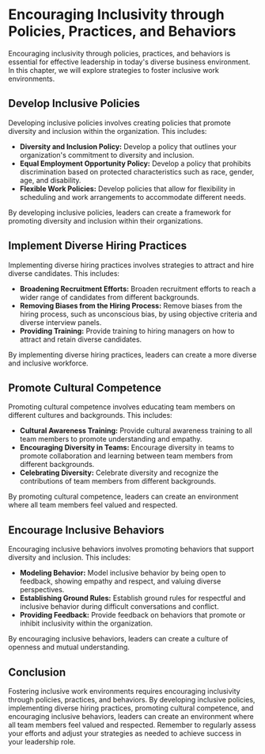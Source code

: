 Encouraging Inclusivity through Policies, Practices, and Behaviors
====================================================================================================================

Encouraging inclusivity through policies, practices, and behaviors is essential for effective leadership in today's diverse business environment. In this chapter, we will explore strategies to foster inclusive work environments.

Develop Inclusive Policies
--------------------------

Developing inclusive policies involves creating policies that promote diversity and inclusion within the organization. This includes:

* **Diversity and Inclusion Policy:** Develop a policy that outlines your organization's commitment to diversity and inclusion.
* **Equal Employment Opportunity Policy:** Develop a policy that prohibits discrimination based on protected characteristics such as race, gender, age, and disability.
* **Flexible Work Policies:** Develop policies that allow for flexibility in scheduling and work arrangements to accommodate different needs.

By developing inclusive policies, leaders can create a framework for promoting diversity and inclusion within their organizations.

Implement Diverse Hiring Practices
----------------------------------

Implementing diverse hiring practices involves strategies to attract and hire diverse candidates. This includes:

* **Broadening Recruitment Efforts:** Broaden recruitment efforts to reach a wider range of candidates from different backgrounds.
* **Removing Biases from the Hiring Process:** Remove biases from the hiring process, such as unconscious bias, by using objective criteria and diverse interview panels.
* **Providing Training:** Provide training to hiring managers on how to attract and retain diverse candidates.

By implementing diverse hiring practices, leaders can create a more diverse and inclusive workforce.

Promote Cultural Competence
---------------------------

Promoting cultural competence involves educating team members on different cultures and backgrounds. This includes:

* **Cultural Awareness Training:** Provide cultural awareness training to all team members to promote understanding and empathy.
* **Encouraging Diversity in Teams:** Encourage diversity in teams to promote collaboration and learning between team members from different backgrounds.
* **Celebrating Diversity:** Celebrate diversity and recognize the contributions of team members from different backgrounds.

By promoting cultural competence, leaders can create an environment where all team members feel valued and respected.

Encourage Inclusive Behaviors
-----------------------------

Encouraging inclusive behaviors involves promoting behaviors that support diversity and inclusion. This includes:

* **Modeling Behavior:** Model inclusive behavior by being open to feedback, showing empathy and respect, and valuing diverse perspectives.
* **Establishing Ground Rules:** Establish ground rules for respectful and inclusive behavior during difficult conversations and conflict.
* **Providing Feedback:** Provide feedback on behaviors that promote or inhibit inclusivity within the organization.

By encouraging inclusive behaviors, leaders can create a culture of openness and mutual understanding.

Conclusion
----------

Fostering inclusive work environments requires encouraging inclusivity through policies, practices, and behaviors. By developing inclusive policies, implementing diverse hiring practices, promoting cultural competence, and encouraging inclusive behaviors, leaders can create an environment where all team members feel valued and respected. Remember to regularly assess your efforts and adjust your strategies as needed to achieve success in your leadership role.
